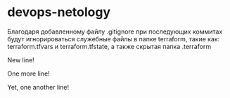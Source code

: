 # devops-netology
Благодаря добавленному файлу .gitignore при последующих коммитах будут игнорироваться служебные файлы в папке terraform, такие как: terraform.tfvars и terraform.tfstate, а также скрытая папка .terraform

New line!

One more line!

Yet, one another line!